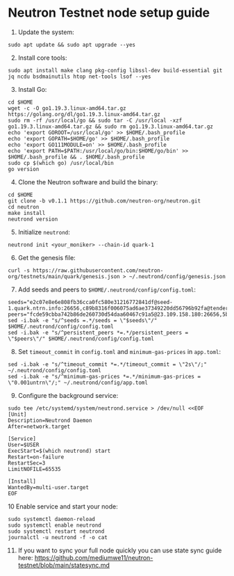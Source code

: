 # Neutron Testnet node setup guide

1. Update the system:
```
sudo apt update && sudo apt upgrade --yes
```
2. Install core tools:
```
sudo apt install make clang pkg-config libssl-dev build-essential git jq ncdu bsdmainutils htop net-tools lsof --yes
```
3. Install Go:
```
cd $HOME
wget -c -O go1.19.3.linux-amd64.tar.gz https://golang.org/dl/go1.19.3.linux-amd64.tar.gz
sudo rm -rf /usr/local/go && sudo tar -C /usr/local -xzf go1.19.3.linux-amd64.tar.gz && sudo rm go1.19.3.linux-amd64.tar.gz
echo 'export GOROOT=/usr/local/go' >> $HOME/.bash_profile
echo 'export GOPATH=$HOME/go' >> $HOME/.bash_profile
echo 'export GO111MODULE=on' >> $HOME/.bash_profile
echo 'export PATH=$PATH:/usr/local/go/bin:$HOME/go/bin' >> $HOME/.bash_profile && . $HOME/.bash_profile
sudo cp $(which go) /usr/local/bin
go version
```
4. Clone the Neutron software and build the binary:
```
cd $HOME
git clone -b v0.1.1 https://github.com/neutron-org/neutron.git
cd neutron
make install
neutrond version
```
5. Initialize ``neutrond``:
```
neutrond init <your_moniker> --chain-id quark-1
```
6. Get the genesis file:
```
curl -s https://raw.githubusercontent.com/neutron-org/testnets/main/quark/genesis.json > ~/.neutrond/config/genesis.json
```
7. Add seeds and peers to ``$HOME/.neutrond/config/config.toml``:
```
seeds="e2c07e8e6e808fb36cca0fc580e31216772841df@seed-1.quark.ntrn.info:26656,c89b8316f006075ad6ae37349220dd56796b92fa@tenderseed.ccvalidators.com:29001"
peers="fcde59cbba742b86de260730d54daa60467c91a5@23.109.158.180:26656,5bdc67a5d5219aeda3c743e04fdcd72dcb150ba3@65.109.31.114:2480,3e9656706c94ae8b11596e53656c80cf092abe5d@65.21.250.197:46656,9cb73281f6774e42176905e548c134fc45bbe579@162.55.134.54:26656,27b07238cf2ea76acabd5d84d396d447d72aa01b@65.109.54.15:51656,f10c2cb08f82225a7ef2367709e8ac427d61d1b5@57.128.144.247:26656,20b4f9207cdc9d0310399f848f057621f7251846@222.106.187.13:40006,5019864f233cee00f3a6974d9ccaac65caa83807@162.19.31.150:55256,2144ce0e9e08b2a30c132fbde52101b753df788d@194.163.168.99:26656,b37326e3acd60d4e0ea2e3223d00633605fb4f79@nebula.p2p.org:26656"
sed -i.bak -e "s/^seeds =.*/seeds = \"$seeds\"/" $HOME/.neutrond/config/config.toml
sed -i.bak -e "s/^persistent_peers *=.*/persistent_peers = \"$peers\"/" $HOME/.neutrond/config/config.toml
```
8. Set ``timeout_commit`` in ``config.toml`` and ``minimum-gas-prices`` in ``app.toml``:
```
sed -i.bak -e "s/^timeout_commit *=.*/timeout_commit = \"2s\"/;" ~/.neutrond/config/config.toml
sed -i.bak -e "s/^minimum-gas-prices *=.*/minimum-gas-prices = \"0.001untrn\"/;" ~/.neutrond/config/app.toml
```
9. Configure the background service:
```
sudo tee /etc/systemd/system/neutrond.service > /dev/null <<EOF
[Unit]
Description=Neutrond Daemon
After=network.target

[Service]
User=$USER
ExecStart=$(which neutrond) start
Restart=on-failure
RestartSec=3
LimitNOFILE=65535

[Install]
WantedBy=multi-user.target
EOF
```
10  Enable service and start your node:
```
sudo systemctl daemon-reload
sudo systemctl enable neutrond
sudo systemctl restart neutrond
journalctl -u neutrond -f -o cat
```
11. If you want to sync your full node quickly you can use state sync guide here: https://github.com/mediumwe11/neutron-testnet/blob/main/statesync.md
